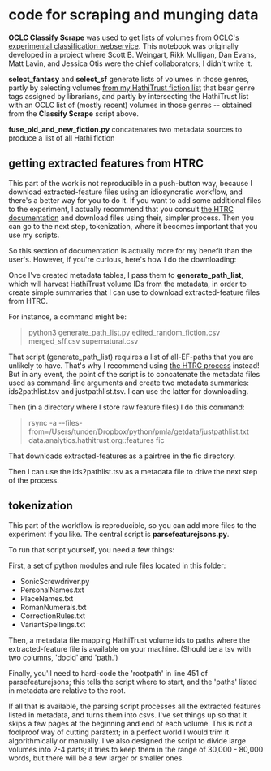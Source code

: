code for scraping and munging data
==================================

**OCLC Classify Scrape** was used to get lists of volumes from [OCLC's experimental classification webservice](http://classify.oclc.org/classify2/). This notebook was originally developed in a project where Scott B. Weingart, Rikk Mulligan, Dan Evans, Matt Lavin, and Jessica Otis were the chief collaborators; I didn't write it.

**select_fantasy** and **select_sf** generate lists of volumes in those genres, partly by selecting volumes [from my HathiTrust fiction list](https://github.com/tedunderwood/noveltmmeta) that bear genre tags assigned by librarians, and partly by intersecting the HathiTrust list with an OCLC list of (mostly recent) volumes in those genres -- obtained from the **Classify Scrape** script above.

**fuse_old_and_new_fiction.py** concatenates two metadata sources to produce a list of all Hathi fiction

getting extracted features from HTRC
--------------------------------------

This part of the work is not reproducible in a push-button way, because I download extracted-feature files using an idiosyncratic workflow, and there's a better way for you to do it. If you want to add some additional files to the experiment, I actually recommend that you consult [the HTRC documentation](https://wiki.htrc.illinois.edu/display/COM/Extracted+Features+Dataset) and download files using their, simpler process. Then you can go to the next step, tokenization, where it becomes important that you use my scripts.

So this section of documentation is actually more for my benefit than the user's. However, if you're curious, here's how I do the downloading:

Once I've created metadata tables, I pass them to **generate_path_list**, which will harvest HathiTrust volume IDs from the metadata, in order to create simple summaries that I can use to download extracted-feature files from HTRC.

For instance, a command might be:

> python3 generate_path_list.py edited_random_fiction.csv merged_sff.csv supernatural.csv

That script (generate_path_list) requires a list of all-EF-paths that you are unlikely to have. That's why I recommend using [the HTRC process](https://wiki.htrc.illinois.edu/display/COM/Extracted+Features+Dataset) instead! But in any event, the point of the script is to concatenate the metadata files used as command-line arguments and create two metadata summaries: ids2pathlist.tsv and justpathlist.tsv. I can use the latter for downloading.

Then (in a directory where I store raw feature files) I do this command:

> rsync -a --files-from=/Users/tunder/Dropbox/python/pmla/getdata/justpathlist.txt data.analytics.hathitrust.org::features fic

That downloads extracted-features as a pairtree in the fic directory.

Then I can use the ids2pathlist.tsv as a metadata file to drive the next step of the process.

tokenization
-------------

This part of the workflow is reproducible, so you can add more files to the experiment if you like. The central script is **parsefeaturejsons.py**.

To run that script yourself, you need a few things:

First, a set of python modules and rule files located in this folder:

* SonicScrewdriver.py
* PersonalNames.txt
* PlaceNames.txt
* RomanNumerals.txt
* CorrectionRules.txt
* VariantSpellings.txt

Then, a metadata file mapping HathiTrust volume ids to paths where the extracted-feature file is available on your machine. (Should be a tsv with two columns, 'docid' and 'path.')

Finally, you'll need to hard-code the 'rootpath' in line 451 of parsefeaturejsons; this tells the script where to start, and the 'paths' listed in metadata are relative to the root.

If all that is available, the parsing script processes all the extracted features listed in metadata, and turns them into csvs. I've set things up so that it skips a few pages at the beginning and end of each volume. This is not a foolproof way of cutting paratext; in a perfect world I would trim it algorithmically or manually. I've also designed the script to divide large volumes into 2-4 parts; it tries to keep them in the range of 30,000 - 80,000 words, but there will be a few larger or smaller ones.
